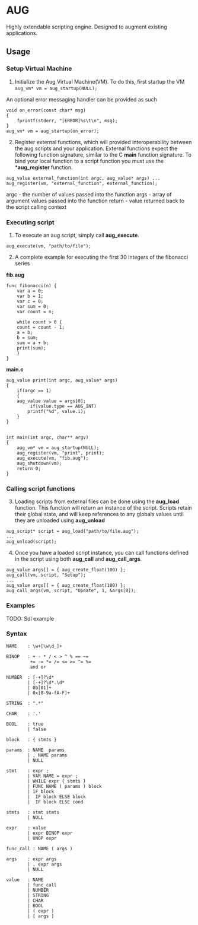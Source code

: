 
# AUG

Highly extendable scripting engine. Designed to augment existing applications.

## Usage

### Setup Virtual Machine

1. Initialize the Aug Virtual Machine(VM). To do this, first startup the VM
`aug_vm* vm = aug_startup(NULL);`

An optional error messaging handler can be provided as such
```
void on_error(const char* msg)
{
    fprintf(stderr, "[ERROR]%s\t\n", msg);
}
aug_vm* vm = aug_startup(on_error);
```
 
2. Register external functions, which will provided interoperability between the aug scripts and your application. 
External functions expect the following function signature, similar to the C **main** function signature.
To bind your local function to a script function you must use the ***aug_register** function.
```
aug_value external_function(int argc, aug_value* args) ...
aug_register(vm, "external_function", external_function);
```
argc - the number of values passed into the function
args - array of argument values passed into the function
return -  value returned back to the script calling context 


### Executing script

1. To execute an aug script, simply call **aug_execute**.
```
aug_execute(vm, "path/to/file");
```
2. A complete example for executing the first 30 integers of the fibonacci series

**fib.aug**
```
func fibonacci(n) {
    var a = 0;
    var b = 1;
    var c = 0;
    var sum = 0;
    var count = n;

    while count > 0 {
	count = count - 1;
	a = b;
	b = sum;
 	sum = a + b;
  	print(sum);
    }
}
```

**main.c**
```
aug_value print(int argc, aug_value* args)
{
    if(argc == 1)
    {
	aug_value value = args[0];
         if(value.type == AUG_INT)
	    printf("%d", value.i);
    }                  
}


int main(int argc, char** argv)
{
    aug_vm* vm = aug_startup(NULL);
    aug_register(vm, "print", print);  
    aug_execute(vm, "fib.aug");
    aug_shutdown(vm);
    return 0;
}

```

### Calling script functions

3. Loading scripts from external files can be done using the **aug_load** function. This function will return an instance of the script.
   Scripts retain their global state, and will keep references to any globals values until they are unloaded using **aug_unload**

```
aug_script* script = aug_load("path/to/file.aug");
...
aug_unload(script);
```

 4. Once you have a loaded script instance, you can call functions defined in the script using both **aug_call** and **aug_call_args**.
```
aug_value args[] = { aug_create_float(100) };
aug_call(vm, script, "Setup");
...
aug_value args[] = { aug_create_float(100) };
aug_call_args(vm, script, "Update", 1, &args[0]);
```

### Examples

TODO: Sdl example

### Syntax

```
NAME    : \w+[\w\d_]+

BINOP   : + - * / < > ^ % == ~=  
         += -= *= /= <= >= ^= %= 
         and or

NUMBER  : [-+]?\d* 
        | [-+]?\d*.\d*
        | 0b[01]+ 
        | 0x[0-9a-fA-F]+

STRING  : ".*"

CHAR    : '.'

BOOL    : true 
        | false

block   : { stmts }

params  : NAME  params
        | , NAME params
        | NULL

stmt    : expr ;
        | VAR NAME = expr ;
        | WHILE expr { stmts }
        | FUNC NAME ( params ) block
        | IF block 
        |  IF block ELSE block 
        |  IF block ELSE cond

stmts   : stmt stmts
        | NULL

expr    : value 
        | expr BINOP expr 
        | UNOP expr

func_call : NAME ( args )

args    : expr args
        | , expr args
        | NULL

value   : NAME 
        | func_call 
        | NUMBER 
        | STRING 
        | CHAR 
        | BOOL
        | ( expr )
        | [ args ]
```
